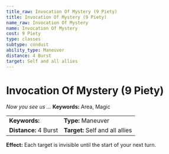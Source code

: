 ```yaml
---
title_raw: Invocation Of Mystery (9 Piety)
title: Invocation Of Mystery (9 Piety)
name_raw: Invocation Of Mystery
name: Invocation Of Mystery
cost: 9 Piety
type: classes
subtype: conduit
ability_type: Maneuver
distance: 4 Burst
target: Self and all allies
---
```


# Invocation Of Mystery (9 Piety)

*Now you see us ...* **Keywords:** Area, Magic

|                       |                                 |
| :-------------------- | :------------------------------ |
| **Keywords:**         | **Type:** Maneuver              |
| **Distance:** 4 Burst | **Target:** Self and all allies |

**Effect:** Each target is invisible until the start of your next turn.
